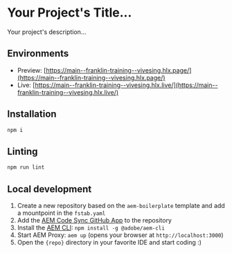 # Your Project's Title...
Your project's description...

## Environments
- Preview: [https://main--franklin-training--vivesing.hlx.page/](https://main--franklin-training--vivesing.hlx.page/)
- Live: [https://main--franklin-training--vivesing.hlx.live/](https://main--franklin-training--vivesing.hlx.live/)

## Installation

```sh
npm i
```

## Linting

```sh
npm run lint
```

## Local development

1. Create a new repository based on the `aem-boilerplate` template and add a mountpoint in the `fstab.yaml`
1. Add the [AEM Code Sync GitHub App](https://github.com/apps/aem-code-sync) to the repository
1. Install the [AEM CLI](https://github.com/adobe/helix-cli): `npm install -g @adobe/aem-cli`
1. Start AEM Proxy: `aem up` (opens your browser at `http://localhost:3000`)
1. Open the `{repo}` directory in your favorite IDE and start coding :)
